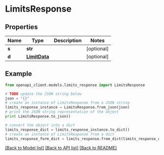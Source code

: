 # LimitsResponse


## Properties

Name | Type | Description | Notes
------------ | ------------- | ------------- | -------------
**s** | **str** |  | [optional] 
**d** | [**LimitData**](LimitData.md) |  | [optional] 

## Example

```python
from openapi_client.models.limits_response import LimitsResponse

# TODO update the JSON string below
json = "{}"
# create an instance of LimitsResponse from a JSON string
limits_response_instance = LimitsResponse.from_json(json)
# print the JSON string representation of the object
print LimitsResponse.to_json()

# convert the object into a dict
limits_response_dict = limits_response_instance.to_dict()
# create an instance of LimitsResponse from a dict
limits_response_form_dict = limits_response.from_dict(limits_response_dict)
```
[[Back to Model list]](../README.md#documentation-for-models) [[Back to API list]](../README.md#documentation-for-api-endpoints) [[Back to README]](../README.md)


